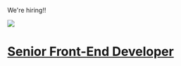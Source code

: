 We're hiring!!

![](https://flowchain.co/static/logo-text@128.png)

# [Senior Front-End Developer](senior-frontend-developer.md)
